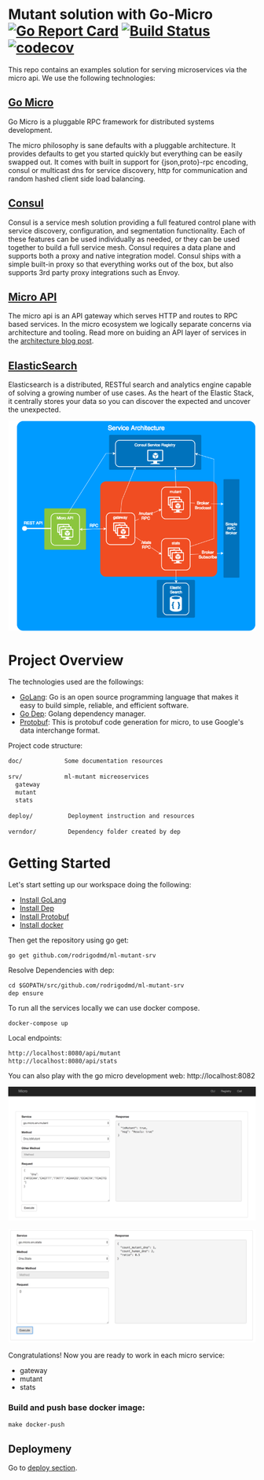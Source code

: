 # Mutant solution with Go-Micro [![Go Report Card](https://goreportcard.com/badge/github.com/rodrigodmd/ml-mutant-srv)](https://goreportcard.com/report/github.com/rodrigodmd/ml-mutant-srv) [![Build Status](https://travis-ci.org/rodrigodmd/ml-mutant-srv.svg?branch=master)](https://travis-ci.org/rodrigodmd/ml-mutant-srv) [![codecov](https://codecov.io/gh/rodrigodmd/ml-mutant-srv/branch/master/graph/badge.svg)](https://codecov.io/gh/rodrigodmd/ml-mutant-srv)

This repo contains an examples solution for serving microservices via the micro api. We use the following technologies:

## [Go Micro](https://micro.mu/docs/)
Go Micro is a pluggable RPC framework for distributed systems development.

The micro philosophy is sane defaults with a pluggable architecture. It provides defaults to get you started quickly but everything can be easily swapped out. It comes with built in support for {json,proto}-rpc encoding, consul or multicast dns for service discovery, http for communication and random hashed client side load balancing.

## [Consul](https://www.consul.io/intro/index.html)

Consul is a service mesh solution providing a full featured control plane with service discovery, configuration, and segmentation functionality. Each of these features can be used individually as needed, or they can be used together to build a full service mesh. Consul requires a data plane and supports both a proxy and native integration model. Consul ships with a simple built-in proxy so that everything works out of the box, but also supports 3rd party proxy integrations such as Envoy.

## [Micro API](https://github.com/micro/micro/tree/master/api)
The micro api is an API gateway which serves HTTP and routes to RPC based services. 
In the micro ecosystem we logically separate concerns via architecture and tooling. Read more on buiding an API layer of services 
in the [architecture blog post](https://micro.mu/blog/2016/04/18/micro-architecture.html).

## [ElasticSearch](https://www.elastic.co/products/elasticsearch)

Elasticsearch is a distributed, RESTful search and analytics engine capable of solving a growing number of use cases. As the heart of the Elastic Stack, it centrally stores your data so you can discover the expected and uncover the unexpected.

![Service Architecture](doc/architecture.png)

# Project Overview
The technologies used are the followings:
* [GoLang](http://www.golang.org/): Go is an open source programming language that makes it easy to build simple, reliable, and efficient software.
* [Go Dep](https://github.com/golang/dep): Golang dependency manager.
* [Protobuf](https://github.com/golang/protobuf): This is protobuf code generation for micro, to use Google's data interchange format.

Project code structure:

    doc/            Some documentation resources

    srv/            ml-mutant micreoservices
      gateway
      mutant
      stats
    
    deploy/          Deployment instruction and resources

    verndor/         Dependency folder created by dep



# Getting Started

Let's start setting up our workspace doing the following:

* [Install GoLang](https://golang.org/doc/install)
* [Install Dep](https://github.com/golang/dep#installation)
* [Install Protobuf](https://github.com/micro/protoc-gen-micro#install)
* [Install docker](https://docs.docker.com/install/)

Then get the repository using go get:

    go get github.com/rodrigodmd/ml-mutant-srv

Resolve Dependencies with dep:

    cd $GOPATH/src/github.com/rodrigodmd/ml-mutant-srv
    dep ensure

To run all the services locally we can use docker compose.

    docker-compose up

Local endpoints:

    http://localhost:8080/api/mutant
    http://localhost:8080/api/stats

You can also play with the go micro development web: http://localhost:8082

![Web 1](doc/web1.png)

![Web 2](doc/web2.png)

Congratulations! Now you are ready to work in each micro service:

* gateway
* mutant
* stats

### Build and push base docker image:

    make docker-push

## Deploymeny

Go to [deploy section](./deploy).
